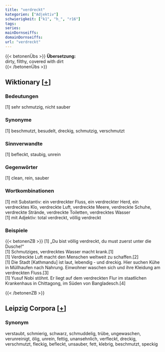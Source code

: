 ```yaml
---
title: "verdreckt"
kategorien: ["Adjektiv"]
schwierigkeit: ["k1", "h_", "r16"]
tags:
series:
mainDornseiffs:
domainDornseiffs:
url: "verdreckt"
---
```


{{< betonenÜbs >}}
**Übersetzung:**  
dirty, filthy, covered with dirt  
{{< /betonenÜbs >}}

## Wiktionary [[+](https://de.wiktionary.org/wiki/verdreckt)]

### Bedeutungen
[1] sehr schmutzig, nicht sauber  

### Synonyme
[1] beschmutzt, besudelt, dreckig, schmutzig, verschmutzt  

### Sinnverwandte
[1] befleckt, staubig, unrein  

### Gegenwörter
[1] clean, rein, sauber  

### Wortkombinationen
[1] mit Substantiv: ein verdreckter Fluss, ein verdreckter Herd, ein verdrecktes Klo, verdreckte Luft, verdreckte Meere, verdreckte Schuhe, verdreckte Strände, verdreckte Toiletten, verdrecktes Wasser  
[1] mit Adjektiv: total verdreckt, völlig verdreckt  

### Beispiele
{{< betonenZB >}}
[1] „Du bist völlig verdreckt, du must zuerst unter die Dusche!“  
[1] Schmutziges, verdrecktes Wasser macht krank.[1]  
[1] Verdreckte Luft macht den Menschen weltweit zu schaffen.[2]  
[1] Die Stadt [Kathmandu] ist laut, lebendig - und dreckig. Hier suchen Kühe in Müllhaufen nach Nahrung. Einwohner waschen sich und ihre Kleidung am verdreckten Fluss.[3]  
[1] Yusuf Nobi stöhnt. Er liegt auf dem verdreckten Flur im staatlichen Krankenhaus in Chittagong, im Süden von Bangladesch.[4]  

{{< /betonenZB >}}

## Leipzig Corpora [[+](https://corpora.uni-leipzig.de/en/res?word=verdreckt&corpusId=deu_newscrawl-public_2018)]


### Synonym
verstaubt, schmierig, schwarz, schmuddelig, trübe, ungewaschen, verunreinigt, ölig, unrein, fettig, unansehnlich, verfleckt, dreckig, verschmutzt, fleckig, befleckt, unsauber, fett, klebrig, beschmutzt, speckig

